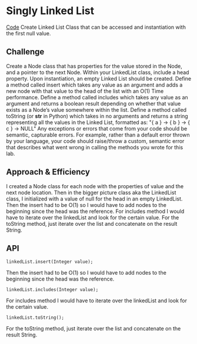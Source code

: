 # Singly Linked List
<!-- Short summary or background information -->
[Code](/code401challenges/src/main/java/code401challenges/linkedList/LinkedList.java)
Create Linked List Class that can be accessed and instantiation with the first null value.

## Challenge
<!-- Description of the challenge -->
Create a Node class that has properties for the value stored in the Node, and a pointer to the next Node.
Within your LinkedList class, include a head property. Upon instantiation, an empty Linked List should be created.
Define a method called insert which takes any value as an argument and adds a new node with that value to the head of the list with an O(1) Time performance.
Define a method called includes which takes any value as an argument and returns a boolean result depending on whether that value exists as a Node’s value somewhere within the list.
Define a method called toString (or __str__ in Python) which takes in no arguments and returns a string representing all the values in the Linked List, formatted as:
"{ a } -> { b } -> { c } -> NULL"
Any exceptions or errors that come from your code should be semantic, capturable errors. For example, rather than a default error thrown by your language, your code should raise/throw a custom, semantic error that describes what went wrong in calling the methods you wrote for this lab.

## Approach & Efficiency
<!-- What approach did you take? Why? What is the Big O space/time for this approach? -->
I created a Node class for each node with the properties of value and the next node location. Then in the bigger picture class aka the LinkedList class, I initialized with a value of null for the head in an empty LinkedList. Then the insert had to be O(1) so I would have to add nodes to the beginning since the head was the reference. For includes method I would have to iterate over the linkedList and look for the certain value. For the toString method, just iterate over the list and concatenate on the result String.
## API
<!-- Description of each method publicly available to your Linked List -->
`linkedList.insert(Integer value);`

Then the insert had to be O(1) so I would have to add nodes to the beginning since the head was the reference. 

`linkedList.includes(Integer value);`

For includes method I would have to iterate over the linkedList and look for the certain value. 

`linkedList.toString();`

For the toString method, just iterate over the list and concatenate on the result String.